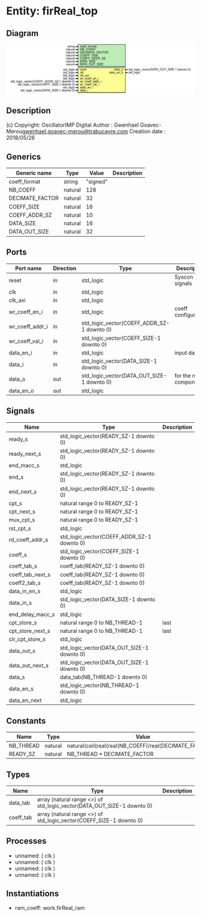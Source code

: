 # Entity: firReal_top

## Diagram

![Diagram](firReal_top.svg "Diagram")
## Description

(c) Copyright: OscillatorIMP Digital
Author : Gwenhael Goavec-Merou<gwenhael.goavec-merou@trabucayre.com>
Creation date : 2018/05/26
## Generics

| Generic name    | Type    | Value    | Description |
| --------------- | ------- | -------- | ----------- |
| coeff_format    | string  | "signed" |             |
| NB_COEFF        | natural | 128      |             |
| DECIMATE_FACTOR | natural | 32       |             |
| COEFF_SIZE      | natural | 16       |             |
| COEFF_ADDR_SZ   | natural | 10       |             |
| DATA_SIZE       | natural | 16       |             |
| DATA_OUT_SIZE   | natural | 32       |             |
## Ports

| Port name       | Direction | Type                                       | Description            |
| --------------- | --------- | ------------------------------------------ | ---------------------- |
| reset           | in        | std_logic                                  | Syscon signals         |
| clk             | in        | std_logic                                  |                        |
| clk_axi         | in        | std_logic                                  |                        |
| wr_coeff_en_i   | in        | std_logic                                  | coeff configuration    |
| wr_coeff_addr_i | in        | std_logic_vector(COEFF_ADDR_SZ-1 downto 0) |                        |
| wr_coeff_val_i  | in        | std_logic_vector(COEFF_SIZE-1 downto 0)    |                        |
| data_en_i       | in        | std_logic                                  | input data             |
| data_i          | in        | std_logic_vector(DATA_SIZE-1 downto 0)     |                        |
| data_o          | out       | std_logic_vector(DATA_OUT_SIZE-1 downto 0) | for the next component |
| data_en_o       | out       | std_logic                                  |                        |
## Signals

| Name              | Type                                       | Description |
| ----------------- | ------------------------------------------ | ----------- |
| ready_s           | std_logic_vector(READY_SZ-1 downto 0)      |             |
|  ready_next_s     | std_logic_vector(READY_SZ-1 downto 0)      |             |
| end_macc_s        | std_logic                                  |             |
| end_s             | std_logic_vector(READY_SZ-1 downto 0)      |             |
|  end_next_s       | std_logic_vector(READY_SZ-1 downto 0)      |             |
| cpt_s             | natural range 0 to READY_SZ-1              |             |
| cpt_next_s        | natural range 0 to READY_SZ-1              |             |
|  mux_cpt_s        | natural range 0 to READY_SZ-1              |             |
| rst_cpt_s         | std_logic                                  |             |
| rd_coeff_addr_s   | std_logic_vector(COEFF_ADDR_SZ-1 downto 0) |             |
| coeff_s           | std_logic_vector(COEFF_SIZE-1 downto 0)    |             |
| coeff_tab_s       | coeff_tab(READY_SZ-1 downto 0)             |             |
|  coeff_tab_next_s | coeff_tab(READY_SZ-1 downto 0)             |             |
| coeff2_tab_s      | coeff_tab(READY_SZ-1 downto 0)             |             |
| data_in_en_s      | std_logic                                  |             |
| data_in_s         | std_logic_vector(DATA_SIZE-1 downto 0)     |             |
| end_delay_macc_s  | std_logic                                  |             |
| cpt_store_s       | natural range 0 to NB_THREAD-1             | last        |
|  cpt_store_next_s | natural range 0 to NB_THREAD-1             | last        |
| clr_cpt_store_s   | std_logic                                  |             |
| data_out_s        | std_logic_vector(DATA_OUT_SIZE-1 downto 0) |             |
|  data_out_next_s  | std_logic_vector(DATA_OUT_SIZE-1 downto 0) |             |
| data_s            | data_tab(NB_THREAD-1 downto 0)             |             |
| data_en_s         | std_logic_vector(NB_THREAD-1 downto 0)     |             |
| data_en_next      | std_logic                                  |             |
## Constants

| Name      | Type    | Value                                                         | Description |
| --------- | ------- | ------------------------------------------------------------- | ----------- |
| NB_THREAD | natural |  			natural(ceil(real(real(NB_COEFF)/real(DECIMATE_FACTOR)))) |             |
| READY_SZ  | natural |  NB_THREAD * DECIMATE_FACTOR                                  |             |
## Types

| Name      | Type                                                                    | Description |
| --------- | ----------------------------------------------------------------------- | ----------- |
| data_tab  | array (natural range <>) of std_logic_vector(DATA_OUT_SIZE-1 downto 0)  |             |
| coeff_tab | array (natural range <>) of std_logic_vector(COEFF_SIZE-1 downto 0)     |             |
## Processes
- unnamed: ( clk )
- unnamed: ( clk )
- unnamed: ( clk )
- unnamed: ( clk )
## Instantiations

- ram_coeff: work.firReal_ram
